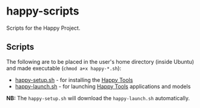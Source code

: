 # happy-scripts
Scripts for the Happy Project.

## Scripts

The following are to be placed in the user's home directory (inside Ubuntu) 
and made executable (`chmod a+x happy-*.sh`):

* [happy-setup.sh](happy-setup.sh) - for installing the [Happy Tools](https://github.com/wairas/happy-tools)
* [happy-launch.sh](happy-launch.sh) - for launching [Happy Tools](https://github.com/wairas/happy-tools) applications and models 

**NB:** The `happy-setup.sh` will download the `happy-launch.sh` automatically.
